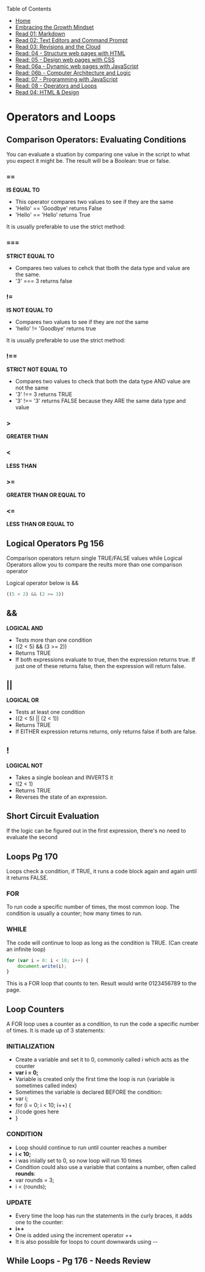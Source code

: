 Table of Contents
* [Home](https://nickmagruder.github.io/reading-notes/)
* [Embracing the Growth Mindset](growth_mindset.md)
* [Read 01: Markdown](markdown.md)
* [Read 02: Text Editors and Command Prompt](text_editors.md)
* [Read 03: Revisions and the Cloud](read_03.md)
* [Read: 04 - Structure web pages with HTML](read_04.md)
* [Read: 05 - Design web pages with CSS](read_05.md)
* [Read: 06a - Dynamic web pages with JavaScript](read_06a.md)
* [Read: 06b - Computer Architecture and Logic](read_06b.md)
* [Read: 07 - Programming with JavaScript](read_07.md)
* [Read: 08 - Operators and Loops](read_08.md)
* [Read 04: HTML & Design](read_04.md)


# Operators and Loops

## Comparison Operators: Evaluating Conditions
You can evaluate a stuation by comparing one value in the script to what you expect it might be. The result will be a Boolean: true or false.

### ==
**IS EQUAL TO**
* This operator compares two values  to see if they are the same
* 'Hello' == 'Goodbye' returns False
* 'Hello' == 'Hello' returns True

It is usually preferable to use the strict method:
### ===
**STRICT EQUAL TO**
* Compares two values to cehck that tboth the data type and value are the same.
* '3' === 3 returns false

### !=
**IS NOT EQUAL TO**
* Compares two values to see if they are *not* the same
* 'hello' != 'Goodbye' returns true

It is usually preferable to use the strict method:
### !==
**STRICT NOT EQUAL TO**
* Compares two values to check that both the data type AND value are not the same
* '3' !== 3 returns TRUE
* '3' !== '3' returns FALSE because they ARE the same data type and value

### >
**GREATER THAN**

### <
**LESS THAN**

### >=
**GREATER THAN OR EQUAL TO**

### <=
**LESS THAN OR EQUAL TO**

## Logical Operators Pg 156
Comparison operators return single TRUE/FALSE values while Logical Operators allow you to compare the reults more than one comparison operator

Logical operator below is &&

```javascript
((5 < 2) && (2 >= 3))
```

## &&
**LOGICAL AND**
* Tests more than one condition
* ((2 < 5) && (3 >= 2))
* Returns TRUE
* If both expressions evaluate to true, then the expression returns true. If just one of these returns false, then the expression will return false.

## ||
**LOGICAL OR**
* Tests at least one condition
* ((2 < 5) || (2 < 1))
* Returns TRUE
* If EITHER expression returns returns, only returns false if both are false.

## !
**LOGICAL NOT**
* Takes a single boolean and INVERTS it
* !(2 < 1)
* Returns TRUE
* Reverses the state of an expression.

## Short Circuit Evaluation
If the logic can be figured out in the first expression, there's no need to evaluate the second

## Loops Pg 170
Loops check a condition, if TRUE, it runs a code block again and again until it returns FALSE.

### FOR
To run code a specific number of times, the most common loop. The condition is usually a counter; how many times to run.

### WHILE
The code will continue to loop as long as the condition is TRUE. (Can create an infinite loop)

```javascript
for (var i = 0: i < 10; i++) {
    document.write(i);
}
```
This is a FOR loop that counts to ten. Result would write 0123456789 to the page.

## Loop Counters
A FOR loop uses a counter as a condition, to run the code a specific number of times. It is made up of 3 statements:

### INITIALIZATION
* Create a variable and set it to 0, commonly called i which acts as the counter
* **var i = 0;**
* Variable is created only the first time the loop is run (variable is sometimes called index)
* Sometimes the variable is declared BEFORE the condition:
* var i;
* for (i = 0; i < 10; i++) {
* //code goes here
* }

### CONDITION
* Loop should continue to run until counter reaches a number
* **i < 10;**
* i was iniially set to 0, so now loop will run 10 times
* Condition could also use a variable that contains a number, often called **rounds**:
* var rounds = 3;
* i < (rounds);

### UPDATE
* Every time the loop has run the statements in the curly braces, it adds one to the counter:
* **i++**
* One is added using the increment operator ++
* It is also possible for loops to count downwards using --

## While Loops - Pg 176 - Needs Review




